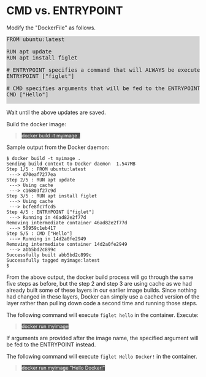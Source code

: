 # CMD vs. ENTRYPOINT

Modify the "DockerFile" as follows.

<pre style="background-color:LightGray">
FROM ubuntu:latest

RUN apt update 
RUN apt install figlet

# ENTRYPOINT specifies a command that will ALWAYS be executed when the container starts.
ENTRYPOINT ["figlet"]

# CMD specifies arguments that will be fed to the ENTRYPOINT
CMD ["Hello"]

</pre>

Wait until the above updates are saved. 

Build the docker image:

> <span align="left" style="color:#FFF;background:#555;font:Courier New; font-size: 90%;"> docker build -t myimage . </span>

Sample output from the Docker daemon:

```
$ docker build -t myimage .
Sending build context to Docker daemon  1.547MB
Step 1/5 : FROM ubuntu:latest
 ---> d70eaf7277ea
Step 2/5 : RUN apt update
 ---> Using cache
 ---> c16803f27c9d
Step 3/5 : RUN apt install figlet
 ---> Using cache
 ---> bcfe8fc7fcd5
Step 4/5 : ENTRYPOINT ["figlet"]
 ---> Running in 46ad82e2f77d
Removing intermediate container 46ad82e2f77d
 ---> 50959c1eb417
Step 5/5 : CMD ["Hello"]
 ---> Running in 14d2a0fe2949
Removing intermediate container 14d2a0fe2949
 ---> abb5bd2c899c
Successfully built abb5bd2c899c
Successfully tagged myimage:latest
$ 
```

From the above output, the docker build process will go through the same five steps as before, but the step 2 and step 3 are using cache as we had already built some of these layers in our earlier image builds.  Since nothing had changed in these layers, Docker can simply use a cached version of the layer rather than pulling down code a second time and running those steps. 


The following command will execute `figlet hello` in the container.  Execute:

> <span align="left" style="color:#FFF;background:#555;font:Courier New; font-size: 90%;"> docker run myimage </span>

If arguments are provided after the image name, the specified argument will be fed to the ENTRYPOINT instead. 

The following command will execute `figlet Hello Docker!` in the container.

> <span align="left" style="color:#FFF;background:#555;font:Courier New; font-size: 90%;"> docker run myimage "Hello Docker!" </span>

<br/>

